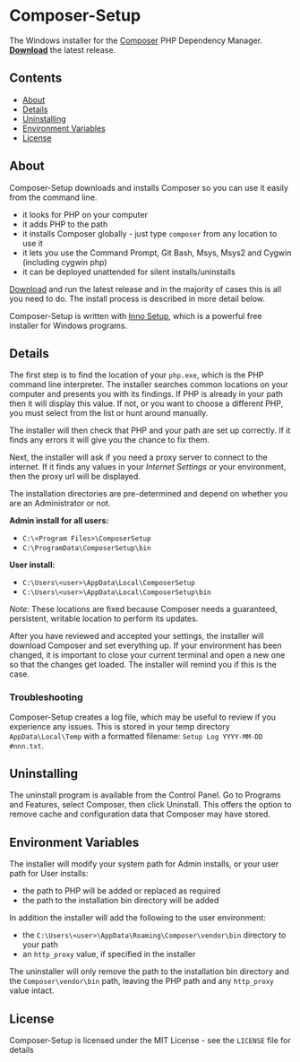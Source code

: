 # Composer-Setup

The Windows installer for the [Composer][composer] PHP Dependency Manager. [**Download**][download] the latest release.

## Contents
* [About](#About)
* [Details](#Details)
* [Uninstalling](#Uninstalling)
* [Environment Variables](#Environment)
* [License](#License)

<a name="About"></a>
## About

Composer-Setup downloads and installs Composer so you can use it easily from the command line.

* it looks for PHP on your computer
* it adds PHP to the path
* it installs Composer globally - just type `composer` from any location to use it
* it lets you use the Command Prompt, Git Bash, Msys, Msys2 and Cygwin (including cygwin php)
* it can be deployed unattended for silent installs/uninstalls

[Download][download] and run the latest release and in the majority of cases this is all you need to do. The install process is described in more detail below.

Composer-Setup is written with [Inno Setup][inno], which is a powerful free installer for Windows programs.

<a name="Details"></a>
## Details

The first step is to find the location of your `php.exe`, which is the PHP command line interpreter. The installer searches common locations on your computer and presents you with its findings. If PHP is already in your path then it will display this value. If not, or you want to choose a different PHP, you must select from the list or hunt around manually.

The installer will then check that PHP and your path are set up correctly. If it finds any errors it will give you the chance to fix them.

Next, the installer will ask if you need a proxy server to connect to the internet. If it finds any values in your *Internet Settings* or your environment, then the proxy url will be displayed.

The installation directories are pre-determined and depend on whether you are an Administrator or not.

**Admin install for all users:**

* `C:\<Program Files>\ComposerSetup`
* `C:\ProgramData\ComposerSetup\bin`

**User install:**

* `C:\Users\<user>\AppData\Local\ComposerSetup`
* `C:\Users\<user>\AppData\Local\ComposerSetup\bin`

*Note:* These locations are fixed because Composer needs a guaranteed, persistent, writable location to perform its updates.

After you have reviewed and accepted your settings, the installer will download Composer and set everything up. If your environment has been changed, it is important to close your current terminal and open a new one so that the changes get loaded. The installer will remind you if this is the case.

### Troubleshooting
Composer-Setup creates a log file, which may be useful to review if you experience any issues. This is stored in your temp directory `AppData\Local\Temp` with a formatted filename: `Setup Log YYYY-MM-DD #nnn.txt`.

<a name="Uninstalling"></a>
## Uninstalling

The uninstall program is available from the Control Panel. Go to Programs and Features, select Composer, then click Uninstall. This offers the option to remove cache and configuration data that Composer may have stored.

<a name="Environment"></a>
## Environment Variables

The installer will modify your system path for Admin installs, or your user path for User installs:

* the path to PHP will be added or replaced as required
* the path to the installation bin directory will be added

In addition the installer will add the following to the user environment:

* the `C:\Users\<user>\AppData\Roaming\Composer\vendor\bin` directory to your path
* an `http_proxy` value, if specified in the installer

The uninstaller will only remove the path to the installation bin directory and the `Composer\vendor\bin` path, leaving the PHP path and any `http_proxy` value intact.

<a name="License"></a>
## License

Composer-Setup is licensed under the MIT License - see the `LICENSE` file for details


  [composer]:   https://getcomposer.org/
  [download]:   https://github.com/johnstevenson/composer-setup/releases/latest
  [inno]:       http://www.jrsoftware.org/isinfo.php
